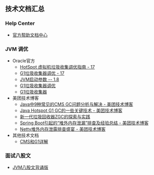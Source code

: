 技术文档汇总
---
### Help Center
* [官方帮助文档中心](https://docs.oracle.com/en/)
### JVM 调优
* Oracle官方
  * [HotSpot 虚拟机垃圾收集调优指南 - 17](https://docs.oracle.com/en/java/javase/17/gctuning/index.html)
  * [G1垃圾收集器调优 - 17](https://docs.oracle.com/en/java/javase/17/gctuning/garbage-first-garbage-collector-tuning.html#GUID-90E30ACA-8040-432E-B3A0-1E0440AB556A)
  * [JVM启动参数 -- 1.8](https://docs.oracle.com/javase/8/docs/technotes/tools/unix/java.html)
  * [G1垃圾收集器调优](https://www.oracle.com/technical-resources/articles/java/g1gc.html)
  * [G1垃圾收集器](https://docs.oracle.com/en/java/javase/17/gctuning/garbage-first-g1-garbage-collector1.html#GUID-ED3AB6D3-FD9B-4447-9EDF-983ED2F7A573)
* 美团技术博客
  * [Java中9种常见的CMS GC问题分析与解决 - 美团技术博客](https://tech.meituan.com/2020/11/12/java-9-cms-gc.html)
  * [Java Hotspot G1 GC的一些关键技术 - 美团技术博客](https://tech.meituan.com/2016/09/23/g1.html)
  * [新一代垃圾回收器ZGC的探索与实践](https://tech.meituan.com/2020/08/06/new-zgc-practice-in-meituan.html)
  * [Spring Boot引起的“堆外内存泄漏”排查及经验总结 - 美团技术博客](https://tech.meituan.com/2019/01/03/spring-boot-native-memory-leak.html)
  * [Netty堆外内存泄露排查盛宴 - 美团技术博客](https://tech.meituan.com/2018/10/18/netty-direct-memory-screening.html)
* 其他技术文档
  * [CMS和G1详解](https://blog.csdn.net/qq_16320025/article/details/105564003)
### 面试八股文
* [JVM八股文背诵版](https://zhuanlan.zhihu.com/p/366838328) 
